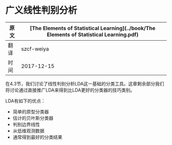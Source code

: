 # 广义线性判别分析

| 原文   | [The Elements of Statistical Learning](../book/The Elements of Statistical Learning.pdf) |
| ---- | ---------------------------------------- |
| 翻译   | szcf-weiya                               |
| 时间   | 2017-12-15                   |

在4.3节，我们讨论了线性判别分析LDA这一基础的分类工具。这章剩余部分我们将讨论通过直接推广LDA来得到比LDA更好的分类器的技巧类别。

LDA有如下的优点：

- 简单的原型分类器
- 估计的贝叶斯分类器
- 判别边界线性
- 从低维观测数据
- 通常得到最好的分类结果
